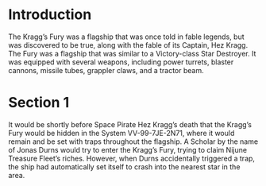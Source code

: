# Introduction

The Kragg’s Fury was a flagship that was once told in fable legends, but was discovered to be true, along with the fable of its Captain, Hez Kragg.
The Fury was a flagship that was similar to a Victory-class Star Destroyer.
It was equipped with several weapons, including power turrets, blaster cannons, missile tubes, grappler claws, and a tractor beam.

# Section 1

It would be shortly before Space Pirate Hez Kragg’s death that the Kragg’s Fury would be hidden in the System VV-99-7JE-2N71, where it would remain and be set with traps throughout the flagship.
A Scholar by the name of Jonas Durns would try to enter the Kragg’s Fury, trying to claim Nijune Treasure Fleet’s riches.
However, when Durns accidentally triggered a trap, the ship had automatically set itself to crash into the nearest star in the area.

